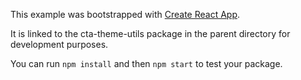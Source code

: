 This example was bootstrapped with [Create React App](https://github.com/facebook/create-react-app).

It is linked to the cta-theme-utils package in the parent directory for development purposes.

You can run `npm install` and then `npm start` to test your package.
